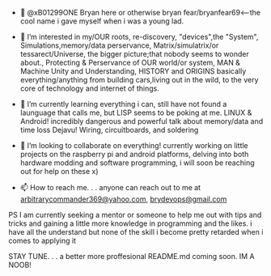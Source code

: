 - 👋 @xB01299ONE Bryan here or otherwise 
bryan fear/bryanfear69<--the cool name i gave myself when i was a young lad. 
- 👀 I’m interested in my/OUR roots, re-discovery, "devices",the "System", Simulations,memory/data perservance,
Matrix/simulatrix/or tessarect/Universe, the bigger picture;that nobody seems to wonder about.,
Protecting & Perservance of OUR world/or system, MAN & Machine Unity and Understanding,  HISTORY and ORIGINS
basically everything/anything from building cars,living out in the wild, to the very core of technology and internet of things.

- 🌱 I’m currently learning everything i can, still have not found a launguage that calls me, but LISP seems to be poking at me.
LINUX & Android! incredibly dangerous and powerful talk about memory/data and time loss Dejavu! Wiring, circuitboards, and soldering
- 💞️ I’m looking to collaborate on everything! currently working on little projects on the raspberry pi and android platforms,
delving into both hardware modding and software programming, i will soon be reaching out for help on these x)

- 📫 How to reach me. . . anyone can reach out to me at arbitrarycommander369@yahoo.com, brydevops@gmail.com

PS I am currently seeking a mentor or someone to help me out with tips and tricks and gaining a little more
knowledge in programming and the likes. i have all the understand but none of the skill
i become pretty retarded when i comes to applying it

STAY TUNE. . . a better more proffesional README.md coming soon.  IM A NOOB!

<!---
xB01299ONE/xB01299ONE is a ✨ special ✨ repository because its `README.md` (this file) appears on your GitHub profile.
You can click the Preview link to take a look at your changes.
--->
